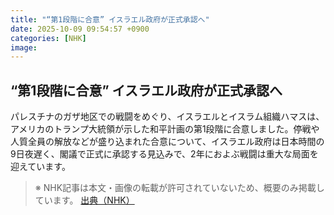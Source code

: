 ```yaml
---
title: "“第1段階に合意” イスラエル政府が正式承認へ"
date: 2025-10-09 09:54:57 +0900
categories: [NHK]
image: 
---
```

## “第1段階に合意” イスラエル政府が正式承認へ

パレスチナのガザ地区での戦闘をめぐり、イスラエルとイスラム組織ハマスは、アメリカのトランプ大統領が示した和平計画の第1段階に合意しました。停戦や人質全員の解放などが盛り込まれた合意について、イスラエル政府は日本時間の9日夜遅く、閣議で正式に承認する見込みで、2年におよぶ戦闘は重大な局面を迎えています。

> ※ NHK記事は本文・画像の転載が許可されていないため、概要のみ掲載しています。
[出典（NHK）](http://www3.nhk.or.jp/news/html/20251009/k10014945271000.html)
